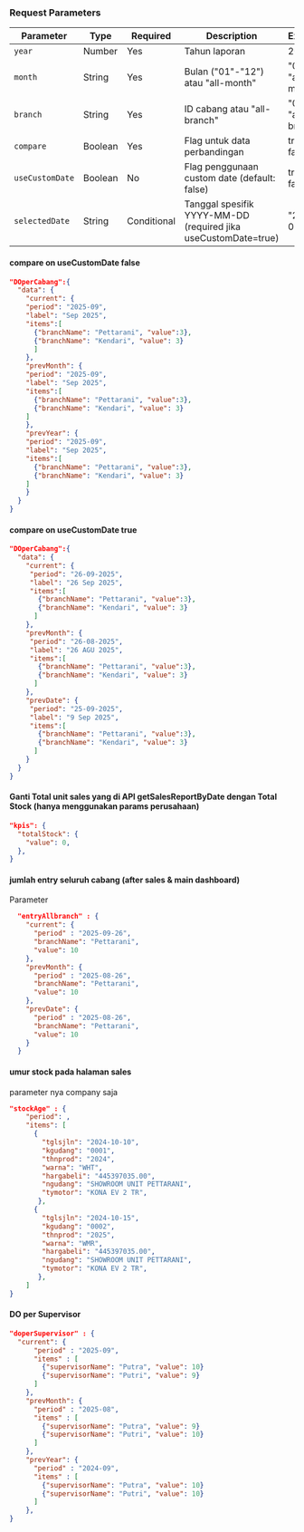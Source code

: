 ### Request Parameters

| Parameter       | Type    | Required    | Description                                                    | Example              |
| --------------- | ------- | ----------- | -------------------------------------------------------------- | -------------------- |
| `year`          | Number  | Yes         | Tahun laporan                                                  | 2025                 |
| `month`         | String  | Yes         | Bulan ("01"-"12") atau "all-month"                             | "08", "all-month"    |
| `branch`        | String  | Yes         | ID cabang atau "all-branch"                                    | "0050", "all-branch" |
| `compare`       | Boolean | Yes         | Flag untuk data perbandingan                                   | true, false          |
| `useCustomDate` | Boolean | No          | Flag penggunaan custom date (default: false)                   | true, false          |
| `selectedDate`  | String  | Conditional | Tanggal spesifik YYYY-MM-DD (required jika useCustomDate=true) | "2025-08-15"         |

#### compare on useCustomDate false

```json
"DOperCabang":{
  "data": {
    "current": {
    "period": "2025-09",
    "label": "Sep 2025",
    "items":[
      {"branchName": "Pettarani", "value":3},
      {"branchName": "Kendari", "value": 3}
      ]
    },
    "prevMonth": {
    "period": "2025-09",
    "label": "Sep 2025",
    "items":[
      {"branchName": "Pettarani", "value":3},
      {"branchName": "Kendari", "value": 3}
    ]
    },
    "prevYear": {
    "period": "2025-09",
    "label": "Sep 2025",
    "items":[
      {"branchName": "Pettarani", "value":3},
      {"branchName": "Kendari", "value": 3}
    ]
    }
  }
}
```

#### compare on useCustomDate true

```json
"DOperCabang":{
  "data": {
    "current": {
     "period": "26-09-2025",
     "label": "26 Sep 2025",
     "items":[
       {"branchName": "Pettarani", "value":3},
       {"branchName": "Kendari", "value": 3}
      ]
    },
    "prevMonth": {
     "period": "26-08-2025",
     "label": "26 AGU 2025",
     "items":[
       {"branchName": "Pettarani", "value":3},
       {"branchName": "Kendari", "value": 3}
      ]
    },
    "prevDate": {
     "period": "25-09-2025",
     "label": "9 Sep 2025",
     "items":[
       {"branchName": "Pettarani", "value":3},
       {"branchName": "Kendari", "value": 3}
      ]
    }
  }
}
```

#### Ganti Total unit sales yang di API getSalesReportByDate dengan Total Stock (hanya menggunakan params perusahaan)

```json
"kpis": {
  "totalStock": {
    "value": 0,
  },
}
```

#### jumlah entry seluruh cabang (after sales & main dashboard)

Parameter

```json
  "entryAllbranch" : {
    "current": {
      "period" : "2025-09-26",
      "branchName": "Pettarani",
      "value": 10
    },
    "prevMonth": {
      "period" : "2025-08-26",
      "branchName": "Pettarani",
      "value": 10
    },
    "prevDate": {
      "period" : "2025-08-26",
      "branchName": "Pettarani",
      "value": 10
    }
  }
```

#### umur stock pada halaman sales

parameter nya company saja

```json
"stockAge" : {
    "period": ,
    "items": [
      {
        "tglsjln": "2024-10-10",
        "kgudang": "0001",
        "thnprod": "2024",
        "warna": "WHT",
        "hargabeli": "445397035.00",
        "ngudang": "SHOWROOM UNIT PETTARANI",
        "tymotor": "KONA EV 2 TR",
       },
      {
        "tglsjln": "2024-10-15",
        "kgudang": "0002",
        "thnprod": "2025",
        "warna": "WMR",
        "hargabeli": "445397035.00",
        "ngudang": "SHOWROOM UNIT PETTARANI",
        "tymotor": "KONA EV 2 TR",
       },
    ]
}
```

#### DO per Supervisor

```json
"doperSupervisor" : {
  "current": {
      "period" : "2025-09",
      "items" : [
        {"supervisorName": "Putra", "value": 10}
        {"supervisorName": "Putri", "value": 9}
      ]
    },
    "prevMonth": {
      "period" : "2025-08",
      "items" : [
        {"supervisorName": "Putra", "value": 9}
        {"supervisorName": "Putri", "value": 10}
      ]
    },
    "prevYear": {
      "period" : "2024-09",
      "items" : [
        {"supervisorName": "Putra", "value": 10}
        {"supervisorName": "Putri", "value": 10}
      ]
    },
}
```



